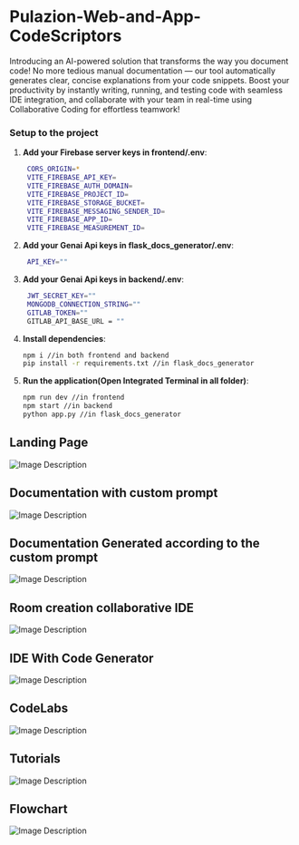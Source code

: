 # Pulazion-Web-and-App-CodeScriptors
Introducing an AI-powered solution that transforms the way you document code! No more tedious manual documentation — our tool automatically generates clear, concise explanations from your code snippets. Boost your productivity by instantly writing, running, and testing code with seamless IDE integration, and collaborate with your team in real-time using Collaborative Coding for effortless teamwork!
### Setup to the project

1. **Add your Firebase server keys in frontend/.env**:
   ```bash
    CORS_ORIGIN=*
    VITE_FIREBASE_API_KEY=
    VITE_FIREBASE_AUTH_DOMAIN=
    VITE_FIREBASE_PROJECT_ID=
    VITE_FIREBASE_STORAGE_BUCKET=
    VITE_FIREBASE_MESSAGING_SENDER_ID=
    VITE_FIREBASE_APP_ID=
    VITE_FIREBASE_MEASUREMENT_ID=
    ```
2. **Add your Genai Api keys in flask_docs_generator/.env**:
   ```bash
    API_KEY=""
    ```
3. **Add your Genai Api keys in backend/.env**:
   ```bash
    JWT_SECRET_KEY=""
    MONGODB_CONNECTION_STRING=""
    GITLAB_TOKEN=""
    GITLAB_API_BASE_URL = ""
    ```
4. **Install dependencies**:
    ```bash
    npm i //in both frontend and backend
    pip install -r requirements.txt //in flask_docs_generator
    ```
5. **Run the application(Open Integrated Terminal in all folder)**:
    ```bash
    npm run dev //in frontend
    npm start //in backend
    python app.py //in flask_docs_generator
    ```

## Landing Page

<img src="photos/Home.png" alt="Image Description">

## Documentation with custom prompt

<img src="photos/Documentation with custom prompt.png" alt="Image Description">

## Documentation Generated according to the custom prompt

<img src="photos/Documentation.png" alt="Image Description">

## Room creation collaborative IDE

<img src="photos/Room creation collabrative IDE.jpg" alt="Image Description">

## IDE With Code Generator

<img src="photos/IDE With Code Generator .jpg" alt="Image Description">

## CodeLabs

<img src="photos/codeLabs.jpg" alt="Image Description">

## Tutorials

<img src="photos/Tutorials.png" alt="Image Description">

## Flowchart

<img src="photos/flowchart.png" alt="Image Description">
